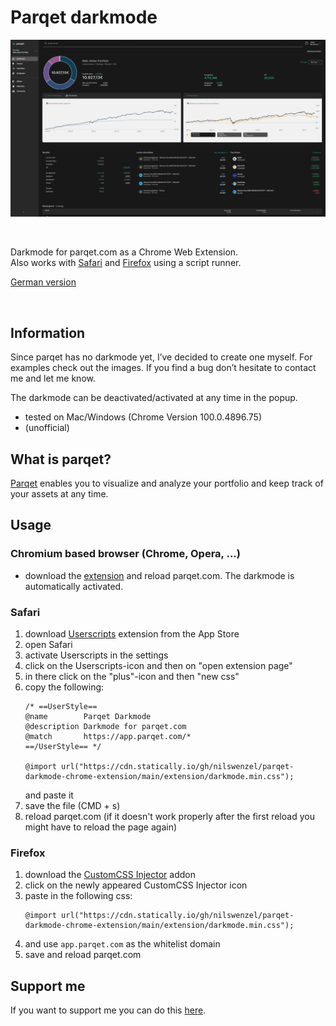 # Parqet darkmode
![myImage](./docs/gifs/all_images_as_gif.gif)

<br/>

Darkmode for parqet.com as a Chrome Web Extension. <br/>
Also works with [Safari](#safari) and [Firefox](#firefox) using a script runner.

[German version](./docs/readme_ger.md)

<br/>

## Information
Since parqet has no darkmode yet, I’ve decided to create one myself. For examples check out the images. If you find a bug don’t hesitate to contact me and let me know.

The darkmode can be deactivated/activated at any time in the popup.

- tested on Mac/Windows (Chrome Version 100.0.4896.75)
- (unofficial)

## What is parqet?
[Parqet](https://www.parqet.com) enables you to visualize and analyze your portfolio and keep track of your assets at any time.

## Usage

### Chromium based browser (Chrome, Opera, ...)
- download the [extension](https://chrome.google.com/webstore/detail/parqet-darkmode/jfhpcliegfecjhjehclnhnngbjndodoj?hl) and reload parqet.com. The darkmode is automatically activated.

### Safari
1. download [Userscripts](https://apps.apple.com/us/app/userscripts/id1463298887) extension from the App Store
2. open Safari
3. activate Userscripts in the settings
4. click on the Userscripts-icon and then on "open extension page"
5. in there click on the "plus"-icon and then "new css"
6. copy the following:
    ```
    /* ==UserStyle==
    @name        Parqet Darkmode
    @description Darkmode for parqet.com
    @match       https://app.parqet.com/*
    ==/UserStyle== */

    @import url("https://cdn.statically.io/gh/nilswenzel/parqet-darkmode-chrome-extension/main/extension/darkmode.min.css");
    ```
    and paste it
7. save the file (CMD + s)
8. reload parqet.com (if it doesn't work properly after the first reload you might have to reload the page again)

### Firefox
1. download the [CustomCSS Injector](https://addons.mozilla.org/de/firefox/addon/customcss-injector/) addon
2. click on the newly appeared CustomCSS Injector icon
3. paste in the following css:
    ```
    @import url("https://cdn.statically.io/gh/nilswenzel/parqet-darkmode-chrome-extension/main/extension/darkmode.min.css");
    ```
4. and use `app.parqet.com` as the whitelist domain
5. save and reload parqet.com


## Support me
If you want to support me you can do this [here](https://www.paypal.com/paypalme/nilswenzel01).
